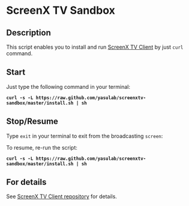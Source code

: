 # ScreenX TV Sandbox

## Description

This script enables you to install and run [ScreenX TV Client](http://screenx.tv) by just `curl` command.

## Start

Just type the following command in your terminal:

__`curl -s -L https://raw.github.com/yasulab/screenxtv-sandbox/master/install.sh | sh`__

## Stop/Resume

Type `exit` in your terminal to exit from the broadcasting `screen`:

To resume, re-run the script:

__`curl -s -L https://raw.github.com/yasulab/screenxtv-sandbox/master/install.sh | sh`__

## For details

See [ScreenX TV Client repository](https://github.com/tompng/screenxtv-client) for details.
